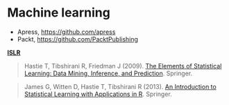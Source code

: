 # Machine learning

* Apress, https://github.com/apress
* Packt, https://github.com/PacktPublishing

**[ISLR](https://CRAN.R-project.org/package=ISLR)**

> Hastie T, Tibshirani R, Friedman J (2009). [The Elements of Statistical Learning: Data Mining, Inference, and Prediction](https://www.springer.com/gb/book/9780387848570). Springer.

> James G, Witten D, Hastie T, Tibshirani R (2013). [An Introduction to Statistical Learning with Applications in R](http://www-bcf.usc.edu/~gareth/ISL/). Springer.

